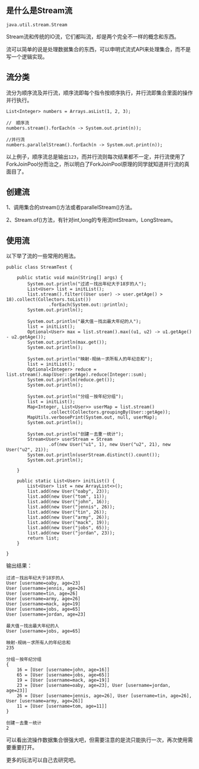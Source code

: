 
## 是什么是Stream流

`java.util.stream.Stream`

Stream流和传统的IO流，它们都叫流，却是两个完全不一样的概念和东西。

流可以简单的说是处理数据集合的东西，可以申明式流式API来处理集合，而不是写一个逻辑实现。

## 流分类

流分为顺序流及并行流，顺序流即每个指令按顺序执行，并行流即集合里面的操作并行执行。

```
List<Integer> numbers = Arrays.asList(1, 2, 3);

//　顺序流
numbers.stream().forEach(n -> System.out.print(n));

//并行流
numbers.parallelStream().forEach(n -> System.out.print(n));
```

以上例子，顺序流总是输出`123`，而并行流则每次结果都不一定，并行流使用了ForkJoinPool分而治之，所以明白了ForkJoinPool原理的同学就知道并行流的真面目了。

## 创建流

1、调用集合的stream()方法或者parallelStream()方法。

2、Stream.of()方法，有针对int,long的专用流IntStream，LongStream。

## 使用流

以下举了流的一些常用的用法。

```
public class StreamTest {

	public static void main(String[] args) {
		System.out.println("过滤－找出年纪大于18岁的人");
		List<User> list = initList();
		list.stream().filter((User user) -> user.getAge() > 18).collect(Collectors.toList())
				.forEach(System.out::println);
		System.out.println();

		System.out.println("最大值－找出最大年纪的人");
		list = initList();
		Optional<User> max = list.stream().max((u1, u2) -> u1.getAge() - u2.getAge());
		System.out.println(max.get());
		System.out.println();

		System.out.println("映射-规纳－求所有人的年纪总和");
		list = initList();
		Optional<Integer> reduce = list.stream().map(User::getAge).reduce(Integer::sum);
		System.out.println(reduce.get());
		System.out.println();

		System.out.println("分组－按年纪分组");
		list = initList();
		Map<Integer, List<User>> userMap = list.stream()
				.collect(Collectors.groupingBy(User::getAge));
		MapUtils.verbosePrint(System.out, null, userMap);
		System.out.println();

		System.out.println("创建－去重－统计");
		Stream<User> userStream = Stream
				.of(new User("u1", 1), new User("u2", 21), new User("u2", 21));
		System.out.println(userStream.distinct().count());
		System.out.println();

	}

	public static List<User> initList() {
		List<User> list = new ArrayList<>();
		list.add(new User("oaby", 23));
		list.add(new User("tom", 11));
		list.add(new User("john", 16));
		list.add(new User("jennis", 26));
		list.add(new User("tin", 26));
		list.add(new User("army", 26));
		list.add(new User("mack", 19));
		list.add(new User("jobs", 65));
		list.add(new User("jordan", 23));
		return list;
	}

}
```

输出结果：


```
过滤－找出年纪大于18岁的人
User [username=oaby, age=23]
User [username=jennis, age=26]
User [username=tin, age=26]
User [username=army, age=26]
User [username=mack, age=19]
User [username=jobs, age=65]
User [username=jordan, age=23]

最大值－找出最大年纪的人
User [username=jobs, age=65]

映射-规纳－求所有人的年纪总和
235

分组－按年纪分组
{
    16 = [User [username=john, age=16]]
    65 = [User [username=jobs, age=65]]
    19 = [User [username=mack, age=19]]
    23 = [User [username=oaby, age=23], User [username=jordan, age=23]]
    26 = [User [username=jennis, age=26], User [username=tin, age=26], User [username=army, age=26]]
    11 = [User [username=tom, age=11]]
}

创建－去重－统计
2
```

可以看出流操作数据集合很强大吧，但需要注意的是流只能执行一次，再次使用需要重要打开。

更多的玩法可以自己去研究吧。


